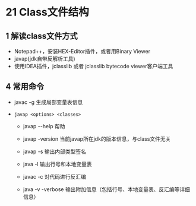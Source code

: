 # 21 Class文件结构

## 1 解读class文件方式

* Notepad++，安装HEX-Editor插件，或者用Binary Viewer
* javap(jdk自带反解析工具)
* 使用IDEA插件，jclasslib 或者 jclasslib bytecode viewer客户端工具



## 4 常用命令

* javac -g 生成局部变量表信息

* `javap <options> <classes>`

  * javap --help 帮助

  * javap -version 当前javap所在jdk的版本信息，与class文件无关

  * javap -s 输出内部类型签名

  * java -l 输出行号和本地变量表

  * javac -c 对代码进行反汇编

  * java -v -verbose 输出附加信息（包括行号、本地变量表、反汇编等详细信息）

    